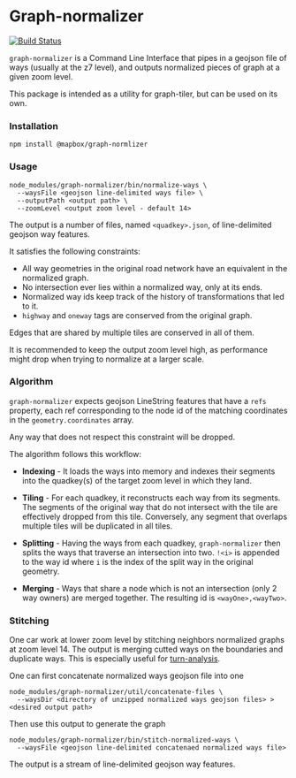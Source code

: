 # Graph-normalizer

[![Build Status](https://travis-ci.com/mapbox/graph-normalizer.svg?token=L2z9Dgm3tWM4E4xpoHDL&branch=master)](https://travis-ci.com/mapbox/graph-normalizer)


`graph-normalizer` is a Command Line Interface that pipes in a geojson file of ways (usually at the z7 level), and outputs normalized pieces of graph at a given zoom level.

This package is intended as a utility for graph-tiler, but can be used on its own.

### Installation

`npm install @mapbox/graph-normlizer`

### Usage

```
node_modules/graph-normalizer/bin/normalize-ways \
  --waysFile <geojson line-delimited ways file> \
  --outputPath <output path> \
  --zoomLevel <output zoom level - default 14>
```

The output is a number of files, named `<quadkey>.json`, of line-delimited geojson way features.

It satisfies the following constraints:
- All way geometries in the original road network have an equivalent in the normalized graph.
- No intersection ever lies within a normalized way, only at its ends.
- Normalized way ids keep track of the history of transformations that led to it.
- `highway` and `oneway` tags are conserved from the original graph.

Edges that are shared by multiple tiles are conserved in all of them.

It is recommended to keep the output zoom level high, as performance might drop when trying to normalize at a larger scale.

### Algorithm

`graph-normalizer` expects geojson LineString features that have a `refs` property, each ref corresponding to the node id of the matching coordinates in the `geometry.coordinates` array.

Any way that does not respect this constraint will be dropped.

The algorithm follows this workflow:

- **Indexing** - It loads the ways into memory and indexes their segments into the quadkey(s) of the target zoom level in which they land.

- **Tiling** - For each quadkey, it reconstructs each way from its segments. The segments of the original way that do not intersect with the tile are effectively dropped from this tile. Conversely, any segment that overlaps multiple tiles will be duplicated in all tiles.

- **Splitting** - Having the ways from each quadkey, `graph-normalizer` then splits the ways that traverse an intersection into two. `!<i>` is appended to the way id where `i` is the index of the split way in the original geometry.

- **Merging** - Ways that share a node which is not an intersection (only 2 way owners) are merged together. The resulting id is `<wayOne>,<wayTwo>`.

### Stitching

One car work at lower zoom level by stitching neighbors normalized graphs at zoom level 14. The output is merging cutted ways on the boundaries and duplicate ways. This is especially useful for [turn-analysis](https://github.com/mapbox/turn-analysis).

One can first concatenate normalized ways geojson file into one

```
node_modules/graph-normalizer/util/concatenate-files \
  --waysDir <directory of unzipped normalized ways geojson files> > <desired output path>
```

Then use this output to generate the graph

```
node_modules/graph-normalizer/bin/stitch-normalized-ways \
  --waysFile <geojson line-delimited concatenaed normalized ways file>
```

The output is a stream of line-delimited geojson way features.
